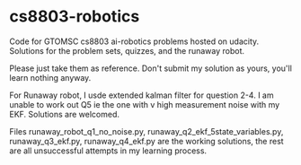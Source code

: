 cs8803-robotics
===============

Code for GTOMSC cs8803 ai-robotics problems hosted on udacity. Solutions for the problem sets, quizzes, and the runaway robot.

Please just take them as reference. Don't submit my solution as yours, you'll learn nothing anyway.

For Runaway robot, I usde extended kalman filter for question 2-4. I am unable to work out Q5 ie the one with v high measurement noise with my EKF. Solutions are welcomed.

Files runaway_robot_q1_no_noise.py, runaway_q2_ekf_5state_variables.py, runaway_q3_ekf.py, runaway_q4_ekf.py are the working
solutions, the rest are all unsuccessful attempts in my learning process.





